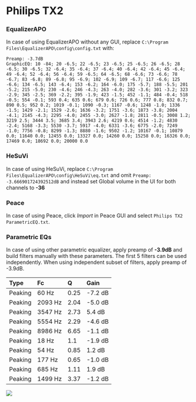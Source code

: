 # Philips TX2

### EqualizerAPO
In case of using EqualizerAPO without any GUI, replace `C:\Program Files\EqualizerAPO\config\config.txt`
with:
```
Preamp: -3.7dB
GraphicEQ: 10 -84; 20 -6.5; 22 -6.5; 23 -6.5; 25 -6.5; 26 -6.5; 28 -6.5; 30 -6.5; 32 -6.4; 35 -6.4; 37 -6.4; 40 -6.4; 42 -6.4; 45 -6.4; 49 -6.4; 52 -6.4; 56 -6.4; 59 -6.5; 64 -6.5; 68 -6.6; 73 -6.6; 78 -6.7; 83 -6.8; 89 -6.8; 95 -6.9; 102 -6.9; 109 -6.7; 117 -6.6; 125 -6.6; 134 -6.5; 143 -6.4; 153 -6.2; 164 -6.0; 175 -5.7; 188 -5.5; 201 -5.2; 215 -5.0; 230 -4.6; 246 -4.3; 263 -4.0; 282 -3.6; 301 -3.2; 323 -2.9; 345 -2.5; 369 -2.2; 395 -1.9; 423 -1.5; 452 -1.1; 484 -0.4; 518 -0.5; 554 -0.1; 593 0.4; 635 0.6; 679 0.6; 726 0.6; 777 0.8; 832 0.7; 890 0.5; 952 0.2; 1019 -0.1; 1090 -0.3; 1167 -0.6; 1248 -1.0; 1336 -1.5; 1429 -2.1; 1529 -2.6; 1636 -3.2; 1751 -3.6; 1873 -3.8; 2004 -4.1; 2145 -4.3; 2295 -4.0; 2455 -3.0; 2627 -1.8; 2811 -0.5; 3008 1.2; 3219 2.5; 3444 3.5; 3685 3.4; 3943 2.6; 4219 0.6; 4514 -1.2; 4830 -2.4; 5168 -3.3; 5530 -3.7; 5917 -4.0; 6331 -3.6; 6775 -2.0; 7249 -1.0; 7756 -0.8; 8299 -1.3; 8880 -1.6; 9502 -1.2; 10167 -0.1; 10879 0.0; 11640 0.0; 12455 0.0; 13327 0.0; 14260 0.0; 15258 0.0; 16326 0.0; 17469 0.0; 18692 0.0; 20000 0.0
```

### HeSuVi
In case of using HeSuVi, replace `C:\Program Files\EqualizerAPO\config\HeSuVi\eq.txt` and omit `Preamp:
-3.666901724392512dB` and instead set Global volume in the UI for both channels to **-36**

### Peace
In case of using Peace, click *Import* in Peace GUI and select `Philips TX2 ParametricEQ.txt`.

### Parametric EQs
In case of using other parametric equalizer, apply preamp of **-3.9dB** and build filters manually
with these parameters. The first 5 filters can be used independently.
When using independent subset of filters, apply preamp of -3.9dB.

| Type    | Fc      |    Q | Gain    |
|:--------|:--------|:-----|:--------|
| Peaking | 60 Hz   | 0.25 | -7.2 dB |
| Peaking | 2093 Hz | 2.04 | -5.0 dB |
| Peaking | 3547 Hz | 2.73 | 5.4 dB  |
| Peaking | 5554 Hz | 2.29 | -4.6 dB |
| Peaking | 8986 Hz | 6.65 | -1.1 dB |
| Peaking | 18 Hz   | 1.1  | -1.9 dB |
| Peaking | 54 Hz   | 0.85 | 1.2 dB  |
| Peaking | 177 Hz  | 0.65 | -1.0 dB |
| Peaking | 685 Hz  | 1.11 | 1.9 dB  |
| Peaking | 1499 Hz | 3.37 | -1.2 dB |

![](https://raw.githubusercontent.com/jaakkopasanen/AutoEq/master/results/innerfidelity/sbaf-serious/Philips%20TX2/Philips%20TX2.png)